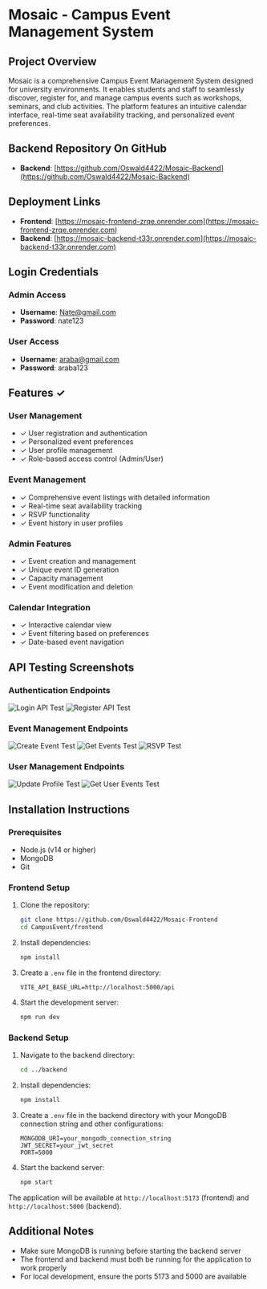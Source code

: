 # Mosaic - Campus Event Management System

## Project Overview
Mosaic is a comprehensive Campus Event Management System designed for university environments. It enables students and staff to seamlessly discover, register for, and manage campus events such as workshops, seminars, and club activities. The platform features an intuitive calendar interface, real-time seat availability tracking, and personalized event preferences.

## Backend Repository On GitHub
- **Backend**: [https://github.com/Oswald4422/Mosaic-Backend](https://github.com/Oswald4422/Mosaic-Backend)



## Deployment Links
- **Frontend**: [https://mosaic-frontend-zrqe.onrender.com](https://mosaic-frontend-zrqe.onrender.com)
- **Backend**: [https://mosaic-backend-t33r.onrender.com](https://mosaic-backend-t33r.onrender.com)

## Login Credentials

### Admin Access
- **Username**: Nate@gmail.com
- **Password**: nate123

### User Access
- **Username**: araba@gmail.com
- **Password**: araba123




## Features ✓

### User Management
- ✓ User registration and authentication
- ✓ Personalized event preferences
- ✓ User profile management
- ✓ Role-based access control (Admin/User)

### Event Management
- ✓ Comprehensive event listings with detailed information
- ✓ Real-time seat availability tracking
- ✓ RSVP functionality
- ✓ Event history in user profiles

### Admin Features
- ✓ Event creation and management
- ✓ Unique event ID generation
- ✓ Capacity management
- ✓ Event modification and deletion

### Calendar Integration
- ✓ Interactive calendar view
- ✓ Event filtering based on preferences
- ✓ Date-based event navigation




## API Testing Screenshots

### Authentication Endpoints
![Login API Test](./public/images/api-tests/login-test.png)
![Register API Test](./public/images/api-tests/register-test.png)

### Event Management Endpoints
![Create Event Test](./public/images/api-tests/create-event-test.png)
![Get Events Test](./public/images/api-tests/get-events-test.png)
![RSVP Test](./public/images/api-tests/rsvp-test.png)

### User Management Endpoints
![Update Profile Test](./public/images/api-tests/update-profile-test.png)
![Get User Events Test](./public/images/api-tests/user-events-test.png)




## Installation Instructions
### Prerequisites
- Node.js (v14 or higher)
- MongoDB
- Git

### Frontend Setup
1. Clone the repository:
   ```bash
   git clone https://github.com/Oswald4422/Mosaic-Frontend
   cd CampusEvent/frontend
   ```

2. Install dependencies:
   ```bash
   npm install
   ```

3. Create a `.env` file in the frontend directory:
   ```
   VITE_API_BASE_URL=http://localhost:5000/api
   ```

4. Start the development server:
   ```bash
   npm run dev
   ```


### Backend Setup
1. Navigate to the backend directory:
   ```bash
   cd ../backend
   ```

2. Install dependencies:
   ```bash
   npm install
   ```

3. Create a `.env` file in the backend directory with your MongoDB connection string and other configurations:
   ```
   MONGODB_URI=your_mongodb_connection_string
   JWT_SECRET=your_jwt_secret
   PORT=5000
   ```

4. Start the backend server:
   ```bash
   npm start
   ```

The application will be available at `http://localhost:5173` (frontend) and `http://localhost:5000` (backend).

## Additional Notes
- Make sure MongoDB is running before starting the backend server
- The frontend and backend must both be running for the application to work properly
- For local development, ensure the ports 5173 and 5000 are available
